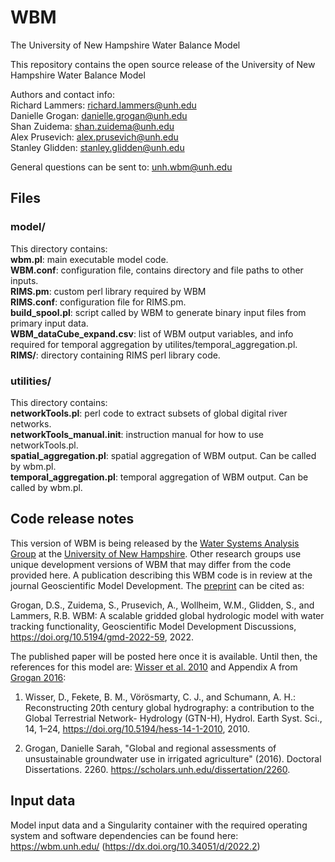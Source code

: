 # WBM
The University of New Hampshire Water Balance Model

This repository contains the open source release of the University of New Hampshire Water Balance Model

Authors and contact info:<br/>
Richard Lammers: richard.lammers@unh.edu<br/>
Danielle Grogan: danielle.grogan@unh.edu<br/>
Shan Zuidema: shan.zuidema@unh.edu<br/>
Alex Prusevich: alex.prusevich@unh.edu<br/>
Stanley Glidden: stanley.glidden@unh.edu<br/>

General questions can be sent to: unh.wbm@unh.edu <br/>

## Files
### model/
This directory contains:  
**wbm.pl**: main executable model code. <br/>
**WBM.conf**: configuration file, contains directory and file paths to other inputs. <br/>
**RIMS.pm**: custom perl library required by WBM   <br/>
**RIMS.conf**: configuration file for RIMS.pm. <br/>
**build_spool.pl**: script called by WBM to generate binary input files from primary input data. <br/>
**WBM_dataCube_expand.csv**: list of WBM output variables, and info required for temporal aggregation by utilites/temporal_aggregation.pl. <br/>
**RIMS/**: directory containing RIMS perl library code. <br/>

### utilities/
This directory contains:  
**networkTools.pl**: perl code to extract subsets of global digital river networks. <br/>
**networkTools_manual.init**: instruction manual for how to use networkTools.pl. <br/>
**spatial_aggregation.pl**: spatial aggregation of WBM output. Can be called by wbm.pl. <br/>
**temporal_aggregation.pl**: temporal aggregation of WBM output. Can be called by wbm.pl. <br/>

## Code release notes
This version of WBM is being released by the [Water Systems Analysis Group](https://wsag.unh.edu/) at the [University of New Hampshire](https://www.unh.edu/). Other research groups use unique development versions of WBM that may differ from the code provided here. A publication describing this WBM code is in review at the journal Geoscientific Model Development.  The [preprint](https://gmd.copernicus.org/preprints/gmd-2022-59/#discussion) can be cited as:     <br/>

Grogan, D.S., Zuidema, S., Prusevich, A., Wollheim, W.M., Glidden, S., and Lammers, R.B. WBM: A scalable gridded global hydrologic model with water tracking functionality, Geoscientific Model Development Discussions, https://doi.org/10.5194/gmd-2022-59, 2022. 

The published paper will be posted here once it is available. Until then, the references for this model are:
[Wisser et al. 2010](https://hess.copernicus.org/articles/14/1/2010/) and Appendix A from [Grogan 2016](https://scholars.unh.edu/dissertation/2260/):

1. Wisser, D., Fekete, B. M., Vörösmarty, C. J., and Schumann, A. H.: Reconstructing 20th century global hydrography: a contribution to the Global Terrestrial Network- Hydrology (GTN-H), Hydrol. Earth Syst. Sci., 14, 1–24, https://doi.org/10.5194/hess-14-1-2010, 2010. 

2. Grogan, Danielle Sarah, "Global and regional assessments of unsustainable groundwater use in irrigated agriculture" (2016). Doctoral Dissertations. 2260.
https://scholars.unh.edu/dissertation/2260. 

## Input data
Model input data and a Singularity container with the required operating system and software dependencies can be found here: https://wbm.unh.edu/ (https://dx.doi.org/10.34051/d/2022.2)
